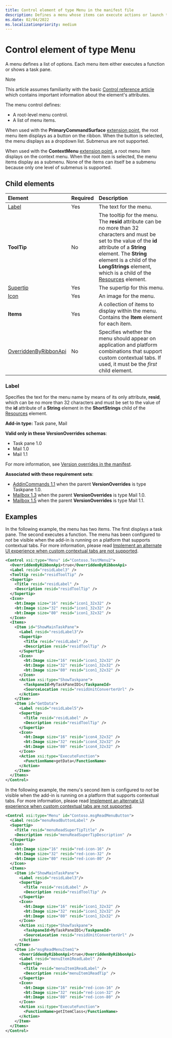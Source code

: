 ```yaml
---
title: Control element of type Menu in the manifest file
description: Defines a menu whose items can execute actions or launch task panes.
ms.date: 02/04/2022
ms.localizationpriority: medium
---
```



# Control element of type Menu

A menu defines a list of options. Each menu item either executes a function or shows a task pane.

> [!NOTE]
> This article assumes familiarity with the basic [Control reference article](control.md) which contains important information about the element's attributes.

The menu control defines:

- A root-level menu control.
- A list of menu items.

When used with the **PrimaryCommandSurface** [extension point](extensionpoint.md), the root menu item displays as a button on the ribbon. When the button is selected, the menu displays as a dropdown list. Submenus are not supported.

When used with the **ContextMenu** [extension point](extensionpoint.md), a root menu item displays on the context menu. When the root item is selected, the menu items display as a submenu. None of the items can itself be a submenu because only one level of submenus is supported.

## Child elements

|  Element |  Required  |  Description  |
|:-----|:-----|:-----|
|  [Label](#label)     | Yes |  The text for the menu. |
|  **ToolTip**    |No|The tooltip for the menu. The **resid** attribute can be no more than 32 characters and must be set to the value of the **id** attribute of a **String** element. The **String** element is a child of the **LongStrings** element, which is a child of the [Resources](resources.md) element.|
|  [Supertip](supertip.md)  | Yes |  The supertip for this menu.    |
|  [Icon](icon.md)      | Yes |  An image for the menu.         |
|  **Items**     | Yes |  A collection of items to display within the menu. Contains the **Item** element for each item. |
|  [OverriddenByRibbonApi](overriddenbyribbonapi.md)      | No |  Specifies whether the menu should appear on application and platform combinations that support custom contextual tabs. If used, it must be the *first* child element. |

### Label

Specifies the text for the menu name by means of its only attribute, **resid**, which can be no more than 32 characters and must be set to the value of the **id** attribute of a **String** element in the **ShortStrings** child of the [Resources](resources.md) element.

**Add-in type:** Task pane, Mail

**Valid only in these VersionOverrides schemas**:

- Task pane 1.0
- Mail 1.0
- Mail 1.1

For more information, see [Version overrides in the manifest](/office/dev/add-ins/develop/add-in-manifests#version-overrides-in-the-manifest).

**Associated with these requirement sets**:

- [AddinCommands 1.1](../requirement-sets/common/add-in-commands-requirement-sets.md) when the parent **VersionOverrides** is type Taskpane 1.0.
- [Mailbox 1.3](../requirement-sets/outlook/requirement-set-1.3/outlook-requirement-set-1.3) when the parent **VersionOverrides** is type Mail 1.0.
- [Mailbox 1.5](../requirement-sets/outlook/requirement-set-1.5/outlook-requirement-set-1.5) when the parent **VersionOverrides** is type Mail 1.1.

## Examples

In the following example, the menu has two items. The first displays a task pane. The second executes a function. The menu has been configured to *not* be visible when the add-in is running on a platform that supports contextual tabs. For more information, please read [Implement an alternate UI experience when custom contextual tabs are not supported](/office/dev/add-ins/design/contextual-tabs#implement-an-alternate-ui-experience-when-custom-contextual-tabs-are-not-supported).

```xml
<Control xsi:type="Menu" id="Contoso.TestMenu2">
  <OverriddenByRibbonApi>true</OverriddenByRibbonApi>
  <Label resid="residLabel3" />
  <Tooltip resid="residToolTip" />
  <Supertip>
    <Title resid="residLabel" />
    <Description resid="residToolTip" />
  </Supertip>
  <Icon>
    <bt:Image size="16" resid="icon1_32x32" />
    <bt:Image size="32" resid="icon1_32x32" />
    <bt:Image size="80" resid="icon1_32x32" />
  </Icon>
  <Items>
    <Item id="ShowMainTaskPane">
      <Label resid="residLabel3"/>
      <Supertip>
        <Title resid="residLabel" />
        <Description resid="residToolTip" />
      </Supertip>
      <Icon>
        <bt:Image size="16" resid="icon1_32x32" />
        <bt:Image size="32" resid="icon1_32x32" />
        <bt:Image size="80" resid="icon1_32x32" />
      </Icon>
      <Action xsi:type="ShowTaskpane">
        <TaskpaneId>MyTaskPaneID1</TaskpaneId>
        <SourceLocation resid="residUnitConverterUrl" />
      </Action>
    </Item>
    <Item id="GetData">
      <Label resid="residLabel5"/>
      <Supertip>
        <Title resid="residLabel" />
        <Description resid="residToolTip" />
      </Supertip>
      <Icon>
        <bt:Image size="16" resid="icon4_32x32" />
        <bt:Image size="32" resid="icon4_32x32" />
        <bt:Image size="80" resid="icon4_32x32" />
      </Icon>
      <Action xsi:type="ExecuteFunction">
        <FunctionName>getData</FunctionName>
      </Action>
    </Item>
  </Items>
</Control>

```

In the following example, the menu's second item is configured to *not* be visible when the add-in is running on a platform that supports contextual tabs. For more information, please read [Implement an alternate UI experience when custom contextual tabs are not supported](/office/dev/add-ins/design/contextual-tabs#implement-an-alternate-ui-experience-when-custom-contextual-tabs-are-not-supported).

```xml
<Control xsi:type="Menu" id="Contoso.msgReadMenuButton">
  <Label resid="menuReadButtonLabel" />
  <Supertip>
    <Title resid="menuReadSuperTipTitle" />
    <Description resid="menuReadSuperTipDescription" />
  </Supertip>
  <Icon>
    <bt:Image size="16" resid="red-icon-16" />
    <bt:Image size="32" resid="red-icon-32" />
    <bt:Image size="80" resid="red-icon-80" />
  </Icon>
  <Items>
    <Item id="ShowMainTaskPane">
      <Label resid="residLabel3"/>
      <Supertip>
        <Title resid="residLabel" />
        <Description resid="residToolTip" />
      </Supertip>
      <Icon>
        <bt:Image size="16" resid="icon1_32x32" />
        <bt:Image size="32" resid="icon1_32x32" />
        <bt:Image size="80" resid="icon1_32x32" />
      </Icon>
      <Action xsi:type="ShowTaskpane">
        <TaskpaneId>MyTaskPaneID1</TaskpaneId>
        <SourceLocation resid="residUnitConverterUrl" />
      </Action>
    </Item>
    <Item id="msgReadMenuItem1">
      <OverriddenByRibbonApi>true</OverriddenByRibbonApi>
      <Label resid="menuItem1ReadLabel" />
      <Supertip>
        <Title resid="menuItem1ReadLabel" />
        <Description resid="menuItem1ReadTip" />
      </Supertip>
      <Icon>
        <bt:Image size="16" resid="red-icon-16" />
        <bt:Image size="32" resid="red-icon-32" />
        <bt:Image size="80" resid="red-icon-80" />
      </Icon>
      <Action xsi:type="ExecuteFunction">
        <FunctionName>getItemClass</FunctionName>
      </Action>
    </Item>
  </Items>
</Control>
```
